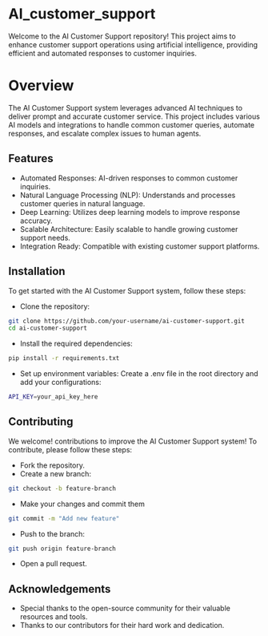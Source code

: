 # AI_customer_support
Welcome to the AI Customer Support repository! This project aims to enhance customer support operations using artificial intelligence, providing efficient and automated responses to customer inquiries.
# Overview
The AI Customer Support system leverages advanced AI techniques to deliver prompt and accurate customer service. This project includes various AI models and integrations to handle common customer queries, automate responses, and escalate complex issues to human agents.
## Features

- Automated Responses: AI-driven responses to common customer inquiries.
- Natural Language Processing (NLP): Understands and processes customer queries in natural language.
- Deep Learning: Utilizes deep learning models to improve response accuracy.
- Scalable Architecture: Easily scalable to handle growing customer support needs.
- Integration Ready: Compatible with existing customer support   platforms.
  
## Installation

To get started with the AI Customer Support system, follow these steps:

- Clone the repository:

```bash
git clone https://github.com/your-username/ai-customer-support.git
cd ai-customer-support

```
- Install the required dependencies:
```bash
pip install -r requirements.txt
```
- Set up environment variables:
Create a .env file in the root directory and add your configurations:
```bash
API_KEY=your_api_key_here

```

## Contributing

We welcome! contributions to improve the AI Customer Support system! To contribute, please follow these steps:
- Fork the repository.
- Create a new branch:

```bash
git checkout -b feature-branch

``` 
- Make your changes and commit them
```bash
git commit -m "Add new feature"

```
- Push to the branch:
```bash
git push origin feature-branch
```
- Open a pull request.
## Acknowledgements
- Special thanks to the open-source community for their valuable resources and tools.
- Thanks to our contributors for their hard work and dedication.






    
